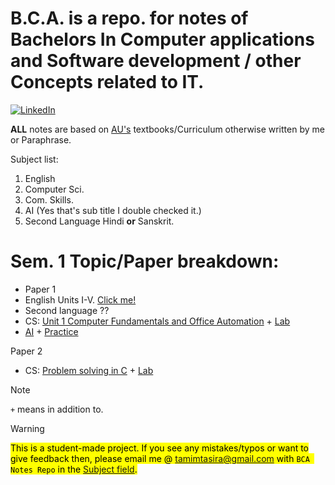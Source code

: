 # B.C.A. is a repo. for notes of Bachelors In Computer applications and Software development / other Concepts related to IT.

[![LinkedIn](https://img.shields.io/badge/LinkedIn-Profile-blue?style=for-the-badge&logo=linkedin)](https://www.linkedin.com/in/TamimTasira/)


**ALL** notes are based on [AU's](https://www.andhrauniversity.edu.in/) textbooks/Curriculum otherwise written by me or Paraphrase.

Subject list:
1. English
2. Computer Sci.
3. Com. Skills.
4. AI (Yes that's sub title I double checked it.)
5. Second Language Hindi **or** Sanskrit.

# Sem. 1 Topic/Paper breakdown:
- Paper 1
 - English Units I-V. [Click me!](https://github.com/pingforhelp/BCA/blob/main/Docs/bca%20Syllabus.md#course-1-english-bridge-i-life-skills)
 - Second language ??
 - CS: [Unit 1 Computer Fundamentals and Office Automation](https://github.com/pingforhelp/BCA/blob/main/Docs/bca%20Syllabus.md#course-1-computer-fundamentals-and-office-automation) + [Lab](https://github.com/pingforhelp/BCA/blob/main/Docs/bca%20Syllabus.md#course-1p-computer-fundamentals-and-office-automation-practical)
 - [AI](https://github.com/pingforhelp/BCA/blob/main/Docs/bca%20Syllabus.md#course-1-ai-fundamentals) + [Practice](https://github.com/pingforhelp/BCA/blob/main/Docs/bca%20Syllabus.md#course-1p-ai-fundamentals-practice)  
 
 Paper 2
 - CS: [Problem solving in C](https://github.com/pingforhelp/BCA/blob/main/Docs/bca%20Syllabus.md#course-2--problem-solving-using-c) + [Lab](https://github.com/pingforhelp/BCA/blob/main/Docs/bca%20Syllabus.md#course-2p-problem-solving-using-c-practical)

> [!NOTE]
> ```+``` means in addition to.

> [!WARNING]
> <mark> This is a student-made project. If you see any mistakes/typos or want to give feedback then, please email me @ [tamimtasira@gmail.com](mailto:tamimtasira@gmail.com) with ```BCA Notes Repo``` in the [Subject field](https://www.cliently.com/blog/what-is-subject-in-email-with-examplev). </mark>  


